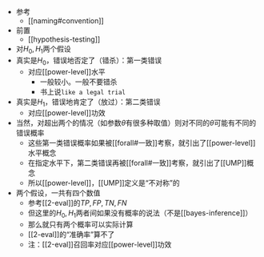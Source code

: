 - 参考
  - [[naming#convention]]
- 前置
  - [[hypothesis-testing]]
- 对$H_0,H_1$两个假设
- 真实是$H_0$，错误地否定了（错杀）：第一类错误
  - 对应[[power-level]]水平
    - 一般较小。一般不要错杀
    - 书上说`like a legal trial`
- 真实是$H_1$，错误地肯定了（放过）：第二类错误
  - 对应[[power-level]]功效
- 当然，对超出两个的情况（如参数$\theta$有很多种取值）则对不同的$\theta$可能有不同的错误概率
  - 这些第一类错误概率如果被[[forall#一致]]考察，就引出了[[power-level]]水平概念
  - 在指定水平下，第二类错误再被[[forall#一致]]考察，就引出了[[UMP]]概念
  - 所以[[power-level]]，[[UMP]]定义是“不对称”的
- 两个假设，一共有四个数值
  - 参考[[2-eval]]的$TP, FP, TN, FN$
  - 但这里的$H_0,H_1$两者间如果没有概率的说法（不是[[bayes-inference]]）
  - 那么就只有两个概率可以实际计算
  - [[2-eval]]的“准确率”算不了
  - 注：[[2-eval]]召回率对应[[power-level]]功效